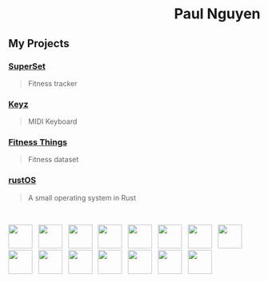 <h1 align='right'>Paul Nguyen</h1>

## My Projects

### [SuperSet](https://github.com/keyboardkardio/superset)
> Fitness tracker 

### [Keyz](https://github.com/keyboardkardio/react-keyz)
> MIDI Keyboard

### [Fitness Things](https://github.com/keyboardkardio/fitness)
> Fitness dataset

### [rustOS](https://github.com/keyboardkardio/rustOS)
> A small operating system in Rust

<br>

<img src="https://cdn.jsdelivr.net/gh/devicons/devicon/icons/java/java-original-wordmark.svg" height=48 width=48 /> &nbsp;
<img src="https://cdn.jsdelivr.net/gh/devicons/devicon/icons/typescript/typescript-original.svg" height=48 width=48 /> &nbsp;
<img src="https://cdn.jsdelivr.net/gh/devicons/devicon/icons/javascript/javascript-original.svg" height=48 width=48 /> &nbsp;
<img src="https://cdn.jsdelivr.net/gh/devicons/devicon/icons/rust/rust-plain.svg" height=48 width=48 /> &nbsp;
<img src="https://cdn.jsdelivr.net/gh/devicons/devicon/icons/spring/spring-original.svg" height=48 width=48 /> &nbsp;
<img src="https://cdn.jsdelivr.net/gh/devicons/devicon/icons/nodejs/nodejs-original.svg" height=48 width=48 /> &nbsp;
<img src="https://cdn.jsdelivr.net/gh/devicons/devicon/icons/react/react-original.svg" height=48 width=48 /> &nbsp;
<img src="https://cdn.jsdelivr.net/gh/devicons/devicon/icons/express/express-original.svg" height=48 width=48 /> &nbsp;
<img src="https://cdn.jsdelivr.net/gh/devicons/devicon/icons/postgresql/postgresql-original.svg" height=48 width=48 /> &nbsp;
<img src="https://cdn.jsdelivr.net/gh/devicons/devicon/icons/mysql/mysql-original.svg" height=48 width=48 /> &nbsp;
<img src="https://cdn.jsdelivr.net/gh/devicons/devicon/icons/gradle/gradle-plain.svg" height=48 width=48 /> &nbsp;
<img src="https://cdn.jsdelivr.net/gh/devicons/devicon/icons/webpack/webpack-original.svg" height=48 width=48 /> &nbsp;
<img src="https://cdn.jsdelivr.net/gh/devicons/devicon/icons/bash/bash-original.svg" height=48 width=48 /> &nbsp;
<img src="https://cdn.jsdelivr.net/gh/devicons/devicon/icons/photoshop/photoshop-line.svg" height=48 width=48 /> &nbsp;
<img src="https://cdn.jsdelivr.net/gh/devicons/devicon/icons/xd/xd-line.svg" height=48 width=48 /> &nbsp;
